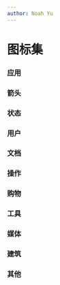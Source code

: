 ```yaml
---
author: Noah Yu
---
```


# 图标集

### 应用

<IconsApp />

### 箭头

<IconsArrow />

### 状态

<IconsState />

### 用户

<IconsUser />

### 文档

<IconsDocument />

### 操作

<IconsOperate />

### 购物

<IconsOrder />

### 工具

<IconsTool />

### 媒体

<IconsMedia />

### 建筑

<IconsBuilding />

### 其他

<IconsOther />
